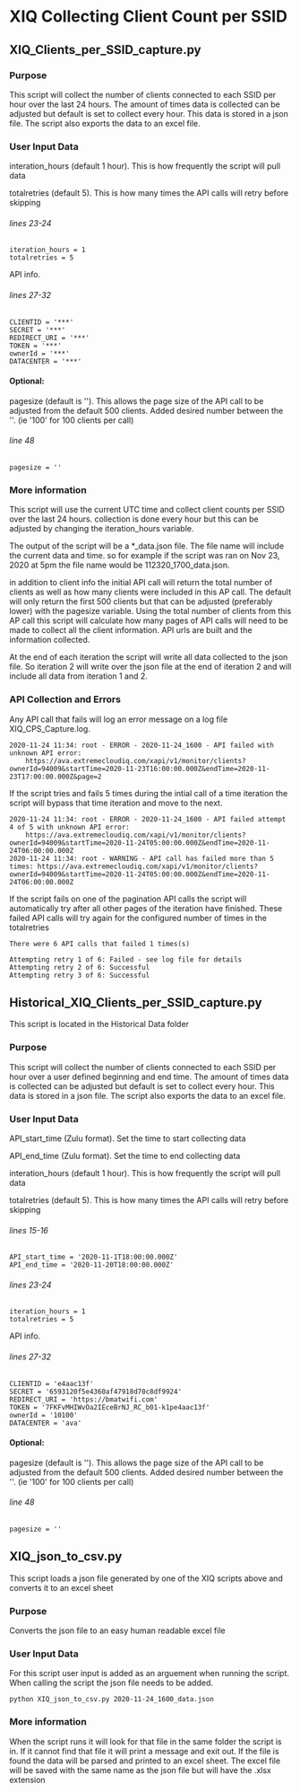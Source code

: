 # XIQ Collecting Client Count per SSID
## XIQ_Clients_per_SSID_capture.py
### Purpose
This script will collect the number of clients connected to each SSID per hour over the last 24 hours. The amount of times data is collected can be adjusted but default is set to collect every hour. This data is stored in a json file. The script also exports the data to an excel file.
### User Input Data
interation_hours (default 1 hour). This is how frequently the script will pull data

totalretries (default 5). This is how many times the API calls will retry before skipping

###### lines 23-24
```
iteration_hours = 1
totalretries = 5
```
API info.

###### lines 27-32
```
CLIENTID = '***'
SECRET = '***'
REDIRECT_URI = '***'
TOKEN = '***'
ownerId = '***'
DATACENTER = '***'
```
#### Optional: 
pagesize (default is ''). This allows the page size of the API call to be adjusted from the default 500 clients. Added desired number between the ''. (ie '100' for 100 clients per call)

###### line 48
```
pagesize = ''
```

### More information
This script will use the current UTC time and collect client counts per SSID over the last 24 hours. collection is done every hour but this can be adjusted by changing the iteration_hours variable. 

The output of the script will be a *_data.json file. The file name will include the current data and time. so for example if the script was ran on Nov 23, 2020 at 5pm the file name would be 112320_1700_data.json.

in addition to client info the initial API call will return the total number of clients as well as how many clients were included in this AP call. The default will only return the first 500 clients but that can be adjusted (preferably lower) with the pagesize variable. Using the total number of clients from this AP call this script will calculate how many pages of API calls will need to be made to collect all the client information. API urls are built and the information collected. 

At the end of each iteration the script will write all data collected to the json file. So iteration 2 will write over the json file at the end of iteration 2 and will include all data from iteration 1 and 2. 


### API Collection and Errors
Any API call that fails will log an error message on a log file XIQ_CPS_Capture.log. 
```
2020-11-24 11:34: root - ERROR - 2020-11-24_1600 - API failed with unknown API error:
 	https://ava.extremecloudiq.com/xapi/v1/monitor/clients?ownerId=94009&startTime=2020-11-23T16:00:00.000Z&endTime=2020-11-23T17:00:00.000Z&page=2
```

If the script tries and fails 5 times during the intial call of a time iteration the script will bypass that time iteration and move to the next. 
```
2020-11-24 11:34: root - ERROR - 2020-11-24_1600 - API failed attempt 4 of 5 with unknown API error:
 	https://ava.extremecloudiq.com/xapi/v1/monitor/clients?ownerId=94009&startTime=2020-11-24T05:00:00.000Z&endTime=2020-11-24T06:00:00.000Z
2020-11-24 11:34: root - WARNING - API call has failed more than 5 times: https://ava.extremecloudiq.com/xapi/v1/monitor/clients?ownerId=94009&startTime=2020-11-24T05:00:00.000Z&endTime=2020-11-24T06:00:00.000Z
```

If the script fails on one of the pagination API calls the script will automatically try after all other pages of the iteration have finished. These failed API calls will try again for the configured number of times in the totalretries
```
There were 6 API calls that failed 1 times(s)

Attempting retry 1 of 6: Failed - see log file for details
Attempting retry 2 of 6: Successful
Attempting retry 3 of 6: Successful
```


## Historical_XIQ_Clients_per_SSID_capture.py
This script is located in the Historical Data folder
### Purpose
This script will collect the number of clients connected to each SSID per hour over a user defined beginning and end time. The amount of times data is collected can be adjusted but default is set to collect every hour. This data is stored in a json file. The script also exports the data to an excel file.
### User Input Data
API_start_time (Zulu format). Set the time to start collecting data

API_end_time (Zulu format). Set the time to end collecting data

interation_hours (default 1 hour). This is how frequently the script will pull data

totalretries (default 5). This is how many times the API calls will retry before skipping

###### lines 15-16
```
API_start_time = '2020-11-1T18:00:00.000Z'
API_end_time = '2020-11-20T18:00:00.000Z'
```
###### lines 23-24
```
iteration_hours = 1
totalretries = 5
```
API info.

###### lines 27-32
```
CLIENTID = 'e4aac13f'
SECRET = '6593120f5e4360af47918d70c8df9924'
REDIRECT_URI = 'https://bmatwifi.com'
TOKEN = '7FKFvMHIWvOa2IEceBrNJ_RC_b01-k1pe4aac13f'
ownerId = '10100'
DATACENTER = 'ava'
```
#### Optional: 
pagesize (default is ''). This allows the page size of the API call to be adjusted from the default 500 clients. Added desired number between the ''. (ie '100' for 100 clients per call)

###### line 48
```
pagesize = ''
```

## XIQ_json_to_csv.py <filename>
This script loads a json file generated by one of the XIQ scripts above and converts it to an excel sheet
### Purpose
Converts the json file to an easy human readable excel file

### User Input Data
For this script user input is added as an arguement when running the script. When calling the script the json file needs to be added.
```
python XIQ_json_to_csv.py 2020-11-24_1600_data.json
```
### More information
When the script runs it will look for that file in the same folder the script is in. If it cannot find that file it will print a message and exit out. If the file is found the data will be parsed and printed to an excel sheet. The excel file will be saved with the same name as the json file but will have the .xlsx extension